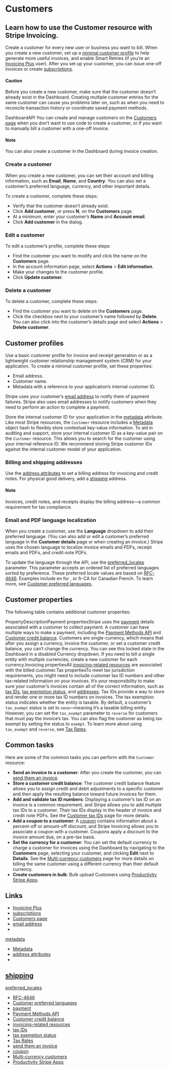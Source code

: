 # Customers

## Learn how to use the Customer resource with Stripe Invoicing.

Create a customer for every new user or business you want to bill. When you
create a new customer, set up a [minimal customer
profile](https://docs.stripe.com/invoicing/customer#customer-profile) to help
generate more useful invoices, and enable Smart Retries (if you’re an [Invoicing
Plus](https://stripe.com/invoicing/pricing) user). After you set up your
customer, you can issue one-off invoices or create
[subscriptions](https://docs.stripe.com/billing/subscriptions/creating).

#### Caution

Before you create a new customer, make sure that the customer doesn’t already
exist in the Dashboard. Creating multiple customer entries for the same customer
can cause you problems later on, such as when you need to reconcile transaction
history or coordinate saved payment methods.

DashboardAPI
You can create and manage customers on the [Customers
page](https://dashboard.stripe.com/customers) when you don’t want to use code to
create a customer, or if you want to manually bill a customer with a one-off
invoice.

#### Note

You can also create a customer in the Dashboard during invoice creation.

### Create a customer

When you create a new customer, you can set their account and billing
information, such as **Email**, **Name**, and **Country**. You can also set a
customer’s preferred language, currency, and other important details.

To create a customer, complete these steps:

- Verify that the customer doesn’t already exist.
- Click **Add customer**, or press **N**, on the **Customers** page.
- At a minimum, enter your customer’s **Name** and **Account email**.
- Click **Add customer** in the dialog.

### Edit a customer

To edit a customer’s profile, complete these steps:

- Find the customer you want to modify and click the name on the **Customers**
page.
- In the account information page, select **Actions** > **Edit information**.
- Make your changes to the customer profile.
- Click **Update customer**.

### Delete a customer

To delete a customer, complete these steps:

- Find the customer you want to delete on the **Customers** page.
- Click the checkbox next to your customer’s name followed by **Delete**. You
can also click into the customer’s details page and select **Actions** >
**Delete customer**.

## Customer profiles

​​Use a basic customer profile for invoice and receipt generation or as a
lightweight customer relationship management system (CRM) for your application.
To create a minimal customer profile, set these properties:

- Email address.
- Customer name.
- Metadata with a reference to your application’s internal customer ID.

Stripe uses your customer’s [email
address](https://docs.stripe.com/api/customers/object#customer_object-email) to
notify them of payment failures. Stripe also uses email addresses to notify
customers when they need to perform an action to complete a payment.

Store the internal customer ID for your application in the
[metadata](https://docs.stripe.com/api/customers/object#customer_object-metadata)
attribute. Like most Stripe resources, the `Customer` resource includes a
[Metadata](https://docs.stripe.com/api/metadata) object hash to flexibly store
contextual key-value information. To aid in auditing and support, store your
internal customer ID as a key-value pair on the `Customer` resource. This allows
you to search for the customer using your internal reference ID. We recommend
storing Stripe customer IDs against the internal customer model of your
application.

### Billing and shipping addresses

Use the [address
attributes](https://docs.stripe.com/api/customers/object#customer_object-address)
to set a billing address for invoicing and credit notes. For physical good
delivery, add a
[shipping](https://docs.stripe.com/api/customers/object#customer_object-shipping)
address.

#### Note

Invoices, credit notes, and receipts display the billing address—a common
requirement for tax compliance.

### Email and PDF language localization

When you create a customer, use the **Language** dropdown to add their preferred
language. (You can also add or edit a customer’s preferred language in the
**Customer details** page or when creating an invoice.) Stripe uses the chosen
language to localize invoice emails and PDFs, receipt emails and PDFs, and
credit note PDFs.

To update the language through the API, use the
[preferred_locales](https://docs.stripe.com/api/customers/object#customer_object-preferred_locales)
parameter. This parameter accepts an ordered list of preferred languages sorted
by preference. These preferred locale values are based on
[RFC-4646](https://tools.ietf.org/html/rfc4646). Examples include en for
, or fr-CA for Canadian French. To learn more, see [Customer preferred
languages](https://docs.stripe.com/invoicing/customize#customer-language).

## Customer properties

The following table contains additional customer properties:

PropertyDescriptionPayment propertiesStripe uses the
[payment](https://docs.stripe.com/payments) details associated with a customer
to collect payment. A customer can have multiple ways to make a payment,
including the [Payment Methods
API](https://docs.stripe.com/payments/payment-methods) and [Customer credit
balance](https://docs.stripe.com/invoicing/customer/balance). Customers are
single-currency, which means that after you assign a currency, invoice the
customer, or set a customer credit balance, you can’t change the currency. You
can see this locked state in the Dashboard in a disabled Currency dropdown. If
you need to bill a single entity with multiple currencies, create a new customer
for each currency.Invoicing propertiesAll [invoicing-related
resources](https://docs.stripe.com/api/customers/create#create_customer-invoice_settings)
are associated with the billed customer.Tax propertiesTo meet tax jurisdiction
requirements, you might need to include customer tax ID numbers and other
tax-related information on your invoices. ​​It’s your responsibility to make
sure your customer’s invoices contain all of the correct information, such as
[tax IDs](https://docs.stripe.com/invoicing/customer/tax-ids), [tax exemption
status](https://docs.stripe.com/api/customers/create#create_customer-tax_exempt),
and [addresses](https://docs.stripe.com/invoicing/customer#addresses). Tax IDs
provide a way to store and render one or more tax ID numbers on invoices. The
tax exemption status indicates whether the entity is taxable. By default, a
customer’s `tax_exempt` status is set to `none`—meaning it’s a taxable billing
entity. However, you can set the `tax_exempt` parameter to `reverse` for
customers that must pay the invoice’s tax. You can also flag the customer as
being tax exempt by setting the status to `exempt`. To learn more about using
`tax_exempt` and `reverse`, see [Tax
Rates](https://docs.stripe.com/billing/taxes/tax-rates#tax-exempt-and-reverse-charge).
## Common tasks

Here are some of the common tasks you can perform with the `Customer` resource:

- **Send an invoice to a customer**: After you create the customer, you can
[send them an
invoice](https://docs.stripe.com/invoicing/dashboard#create-invoice).
- **Store a customer credit balance**: The customer credit balance feature
allows you to assign credit and debit adjustments to a specific customer and
then apply the resulting balance toward future invoices for them.
- **Add and validate tax ID numbers**: Displaying a customer’s tax ID on an
invoice is a common requirement, and Stripe allows you to add multiple tax IDs
to a customer. Their tax IDs display in the header of invoice and credit note
PDFs. See the [Customer tax
IDs](https://docs.stripe.com/invoicing/customer/tax-ids) page for more details.
- **Add a coupon to a customer**: A
[coupon](https://docs.stripe.com/api/coupons) contains information about a
percent-off or amount-off discount, and Stripe Invoicing allows you to associate
a coupon with a customer. Coupons apply a discount to the invoice amount due, on
a pre-tax basis.
- **Set the currency for a customer**: You can set the default currency to
charge a customer for invoices using the Dashboard by navigating to the
**Customers** page, selecting your customer, and clicking **Edit** next to
**Details**. See the [Multi-currency
customers](https://docs.stripe.com/invoicing/multi-currency-customers) page for
more details on billing the same customer using a different currency than their
default currency.
- **Create customers in bulk**: Bulk upload Customers using [Productivity Stripe
Apps](https://marketplace.stripe.com/categories/productivity).

## Links

- [Invoicing Plus](https://stripe.com/invoicing/pricing)
- [subscriptions](https://docs.stripe.com/billing/subscriptions/creating)
- [Customers page](https://dashboard.stripe.com/customers)
- [email
address](https://docs.stripe.com/api/customers/object#customer_object-email)
-
[metadata](https://docs.stripe.com/api/customers/object#customer_object-metadata)
- [Metadata](https://docs.stripe.com/api/metadata)
- [address
attributes](https://docs.stripe.com/api/customers/object#customer_object-address)
-
[shipping](https://docs.stripe.com/api/customers/object#customer_object-shipping)
-
[preferred_locales](https://docs.stripe.com/api/customers/object#customer_object-preferred_locales)
- [RFC-4646](https://tools.ietf.org/html/rfc4646)
- [Customer preferred
languages](https://docs.stripe.com/invoicing/customize#customer-language)
- [payment](https://docs.stripe.com/payments)
- [Payment Methods API](https://docs.stripe.com/payments/payment-methods)
- [Customer credit balance](https://docs.stripe.com/invoicing/customer/balance)
- [invoicing-related
resources](https://docs.stripe.com/api/customers/create#create_customer-invoice_settings)
- [tax IDs](https://docs.stripe.com/invoicing/customer/tax-ids)
- [tax exemption
status](https://docs.stripe.com/api/customers/create#create_customer-tax_exempt)
- [Tax
Rates](https://docs.stripe.com/billing/taxes/tax-rates#tax-exempt-and-reverse-charge)
- [send them an
invoice](https://docs.stripe.com/invoicing/dashboard#create-invoice)
- [coupon](https://docs.stripe.com/api/coupons)
- [Multi-currency
customers](https://docs.stripe.com/invoicing/multi-currency-customers)
- [Productivity Stripe
Apps](https://marketplace.stripe.com/categories/productivity)
